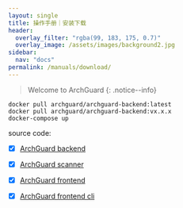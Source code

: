 ```yaml
---
layout: single
title: 操作手册｜安装下载
header:
  overlay_filter: "rgba(99, 183, 175, 0.7)"
  overlay_image: /assets/images/background2.jpg
sidebar:
  nav: "docs"
permalink: /manuals/download/
---
```


> Welcome to ArchGuard
{: .notice--info}

```
docker pull archguard/archguard-backend:latest
docker pull archguard/archguard-backend:vx.x.x
docker-compose up
```

source code:

- [x] [ArchGuard backend](https://github.com/archguard/archguard-backend)
- [x] [ArchGuard scanner](https://github.com/archguard/scanner/)
- [x] [ArchGuard frontend](https://github.com/archguard/archguard-frontend)
- [x] [ArchGuard frontend cli](https://github.com/archguard/archguard-cli)

